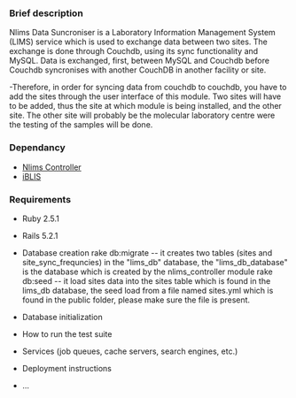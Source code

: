 ### Brief description

Nlims Data Suncroniser is a Laboratory Information Management System (LIMS) service which is used to exchange data between two sites. The exchange is done through Couchdb, using its sync functionality and MySQL. Data is exchanged, first, between MySQL and Couchdb before Couchdb syncronises with another CouchDB in another facility or site.

-Therefore, in order for syncing data from couchdb to couchdb, you have to add the sites through the user interface of this module. Two sites will have to be added, thus the site at which
 module is being installed, and the other site. The other site will probably be the molecular laboratory centre were the testing of the samples will be done.

### Dependancy

* [Nlims Controller](https://github.com/BaobabHealthTrust/nlims_controller)
* [iBLIS](https://github.com/BaobabHealthTrust/iBlis)

### Requirements

* Ruby  2.5.1
* Rails 5.2.1

* Database creation
	rake db:migrate -- it creates two tables (sites and site_sync_frequncies) in the "lims_db" database, the "lims_db_database" is the database which is created by the nlims_controller module
	rake db:seed	-- it load sites data into the sites table which is found in the lims_db database, the seed load from a file named sites.yml which is found in the public folder,
			   please make sure the file is present.



* Database initialization

* How to run the test suite

* Services (job queues, cache servers, search engines, etc.)

* Deployment instructions

* ...
